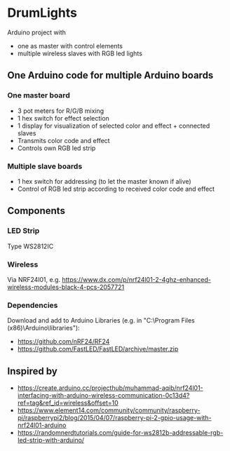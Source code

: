 # DrumLights
Arduino project with
* one as master with control elements
* multiple wireless slaves with RGB led lights

## One Arduino code for multiple Arduino boards

### One master board
* 3 pot meters for R/G/B mixing
* 1 hex switch for effect selection
* 1 display for visualization of selected color and effect + connected slaves
* Transmits color code and effect
* Controls own RGB led strip

### Multiple slave boards
* 1 hex switch for addressing (to let the master known if alive)
* Control of RGB led strip according to received color code and effect
	
## Components

### LED Strip
Type WS2812IC 

### Wireless
Via NRF24l01, e.g. https://www.dx.com/p/nrf24l01-2-4ghz-enhanced-wireless-modules-black-4-pcs-2057721

### Dependencies
Download and add to Arduino Libraries (e.g. in "C:\Program Files (x86)\Arduino\libraries"):
* https://github.com/nRF24/RF24
* https://github.com/FastLED/FastLED/archive/master.zip

## Inspired by
* https://create.arduino.cc/projecthub/muhammad-aqib/nrf24l01-interfacing-with-arduino-wireless-communication-0c13d4?ref=tag&ref_id=wireless&offset=10
* https://www.element14.com/community/community/raspberry-pi/raspberrypi2/blog/2015/04/07/raspberry-pi-2-gpio-usage-with-nrf24l01-arduino
* https://randomnerdtutorials.com/guide-for-ws2812b-addressable-rgb-led-strip-with-arduino/

